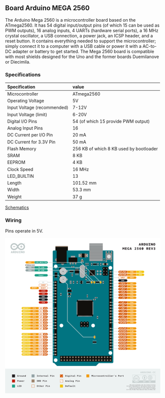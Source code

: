 ## Board Arduino MEGA 2560 

The Arduino Mega 2560 is a microcontroller board based on the ATmega2560. 
It has 54 digital input/output pins (of which 15 can be used as PWM outputs), 
16 analog inputs, 4 UARTs (hardware serial ports), 
a 16 MHz crystal oscillator, a USB connection, a power jack, an 
ICSP header, and a reset button. 
It contains everything needed to support the microcontroller; 
simply connect it to a computer with a USB cable or power 
it with a AC-to-DC adapter or battery to get started. 
The Mega 2560 board is compatible with most shields designed for 
the Uno and the former boards Duemilanove or Diecimila.

### Specifications

| Specification               | value                                   |
|:----------------------------|:----------------------------------------|
| Microcontroller             | ATmega2560                              |
| Operating Voltage           | 5V                                      |
 | Input Voltage (recommended) | 7-12V                                   |
 | Input Voltage (limit)       | 6-20V                                   |
 | Digital I/O Pins            | 54 (of which 15 provide PWM output)     |
 | Analog Input Pins           | 16                                      |
 | DC Current per I/O Pin      | 20 mA                                   |
 | DC Current for 3.3V Pin     | 50 mA                                   |
 | Flash Memory                | 256 KB of which 8 KB used by bootloader |
 | SRAM                        | 8 KB                                    |
 | EEPROM                      | 4 KB                                    |
 | Clock Speed                 | 16 MHz                                  |
 | LED_BUILTIN                 | 13                                      |
 | Length                      | 101.52 mm                               |
 | Width                       | 53.3 mm                                 |
 | Weight                      | 37 g                                    |

[Schematics](datasheets/MEGA2560_Rev3e.pdf)

### Wiring

Pins operate in 5V.

![](images/Mega2560rev3-wiring.png)
